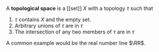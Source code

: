 A **topological space** is a [[set]] $X$ with a topology $\tau$ such that

1. $\tau$ contains $X$ and the empty set.
2. Arbitrary unions of $\tau$ are in $\tau$
3. The intersection of any two members of $\tau$ are in $\tau$


A common example would be the real number line $\RR$.